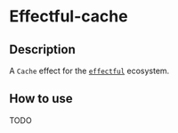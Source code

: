 # Effectful-cache 

## Description

A `Cache` effect for the [`effectful`][effectful] ecosystem.

## How to use

TODO

[effectful]: https://github.com/arybczak/effectful
